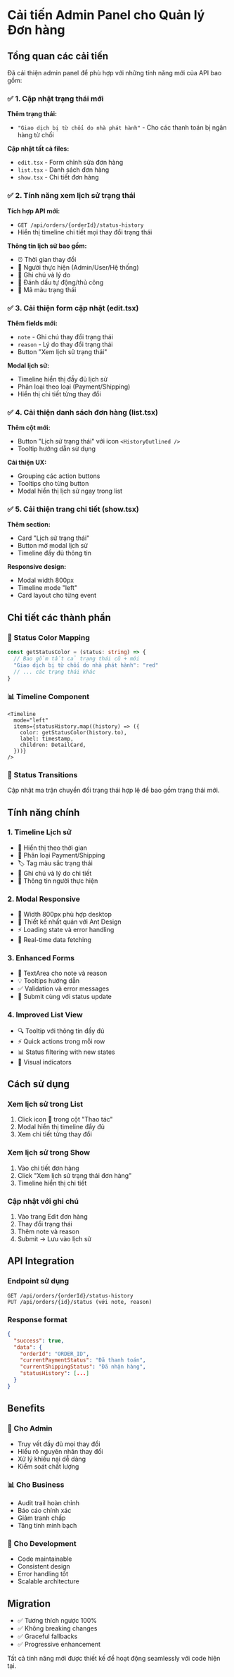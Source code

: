 # Cải tiến Admin Panel cho Quản lý Đơn hàng

## Tổng quan các cải tiến

Đã cải thiện admin panel để phù hợp với những tính năng mới của API bao gồm:

### ✅ 1. Cập nhật trạng thái mới

**Thêm trạng thái:**

- `"Giao dịch bị từ chối do nhà phát hành"` - Cho các thanh toán bị ngân hàng từ chối

**Cập nhật tất cả files:**

- `edit.tsx` - Form chỉnh sửa đơn hàng
- `list.tsx` - Danh sách đơn hàng
- `show.tsx` - Chi tiết đơn hàng

### ✅ 2. Tính năng xem lịch sử trạng thái

**Tích hợp API mới:**

- `GET /api/orders/{orderId}/status-history`
- Hiển thị timeline chi tiết mọi thay đổi trạng thái

**Thông tin lịch sử bao gồm:**

- ⏰ Thời gian thay đổi
- 👤 Người thực hiện (Admin/User/Hệ thống)
- 📝 Ghi chú và lý do
- 🤖 Đánh dấu tự động/thủ công
- 🎨 Mã màu trạng thái

### ✅ 3. Cải thiện form cập nhật (edit.tsx)

**Thêm fields mới:**

- `note` - Ghi chú thay đổi trạng thái
- `reason` - Lý do thay đổi trạng thái
- Button "Xem lịch sử trạng thái"

**Modal lịch sử:**

- Timeline hiển thị đầy đủ lịch sử
- Phân loại theo loại (Payment/Shipping)
- Hiển thị chi tiết từng thay đổi

### ✅ 4. Cải thiện danh sách đơn hàng (list.tsx)

**Thêm cột mới:**

- Button "Lịch sử trạng thái" với icon `<HistoryOutlined />`
- Tooltip hướng dẫn sử dụng

**Cải thiện UX:**

- Grouping các action buttons
- Tooltips cho từng button
- Modal hiển thị lịch sử ngay trong list

### ✅ 5. Cải thiện trang chi tiết (show.tsx)

**Thêm section:**

- Card "Lịch sử trạng thái"
- Button mở modal lịch sử
- Timeline đầy đủ thông tin

**Responsive design:**

- Modal width 800px
- Timeline mode "left"
- Card layout cho từng event

## Chi tiết các thành phần

### 🎨 Status Color Mapping

```typescript
const getStatusColor = (status: string) => {
  // Bao gồm tất cả trạng thái cũ + mới
  "Giao dịch bị từ chối do nhà phát hành": "red"
  // ... các trạng thái khác
}
```

### 📊 Timeline Component

```tsx
<Timeline
  mode="left"
  items={statusHistory.map((history) => ({
    color: getStatusColor(history.to),
    label: timestamp,
    children: DetailCard,
  }))}
/>
```

### 🔄 Status Transitions

Cập nhật ma trận chuyển đổi trạng thái hợp lệ để bao gồm trạng thái mới.

## Tính năng chính

### 1. **Timeline Lịch sử**

- 📅 Hiển thị theo thời gian
- 🎯 Phân loại Payment/Shipping
- 🏷️ Tag màu sắc trạng thái
- 📝 Ghi chú và lý do chi tiết
- 👤 Thông tin người thực hiện

### 2. **Modal Responsive**

- 📱 Width 800px phù hợp desktop
- 🎨 Thiết kế nhất quán với Ant Design
- ⚡ Loading state và error handling
- 🔄 Real-time data fetching

### 3. **Enhanced Forms**

- 📝 TextArea cho note và reason
- 💡 Tooltips hướng dẫn
- ✅ Validation và error messages
- 🎯 Submit cùng với status update

### 4. **Improved List View**

- 🔍 Tooltip với thông tin đầy đủ
- ⚡ Quick actions trong mỗi row
- 📊 Status filtering with new states
- 🎨 Visual indicators

## Cách sử dụng

### Xem lịch sử trong List

1. Click icon 📜 trong cột "Thao tác"
2. Modal hiển thị timeline đầy đủ
3. Xem chi tiết từng thay đổi

### Xem lịch sử trong Show

1. Vào chi tiết đơn hàng
2. Click "Xem lịch sử trạng thái đơn hàng"
3. Timeline hiển thị chi tiết

### Cập nhật với ghi chú

1. Vào trang Edit đơn hàng
2. Thay đổi trạng thái
3. Thêm note và reason
4. Submit → Lưu vào lịch sử

## API Integration

### Endpoint sử dụng

```
GET /api/orders/{orderId}/status-history
PUT /api/orders/{id}/status (với note, reason)
```

### Response format

```json
{
  "success": true,
  "data": {
    "orderId": "ORDER_ID",
    "currentPaymentStatus": "Đã thanh toán",
    "currentShippingStatus": "Đã nhận hàng",
    "statusHistory": [...]
  }
}
```

## Benefits

### 🎯 Cho Admin

- Truy vết đầy đủ mọi thay đổi
- Hiểu rõ nguyên nhân thay đổi
- Xử lý khiếu nại dễ dàng
- Kiểm soát chất lượng

### 📊 Cho Business

- Audit trail hoàn chỉnh
- Báo cáo chính xác
- Giảm tranh chấp
- Tăng tính minh bạch

### 🚀 Cho Development

- Code maintainable
- Consistent design
- Error handling tốt
- Scalable architecture

## Migration

- ✅ Tương thích ngược 100%
- ✅ Không breaking changes
- ✅ Graceful fallbacks
- ✅ Progressive enhancement

Tất cả tính năng mới được thiết kế để hoạt động seamlessly với code hiện tại.
